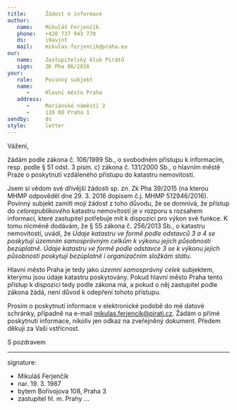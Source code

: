```yaml
---
title:      Žádost o informace
author:
   name:    Mikuláš Ferjenčík
   phone:   +420 737 943 770
   ds:      i9avjnt
   mail:    mikulas.ferjencik@praha.eu
our:
   name:    Zastupitelský klub Pirátů
   sign:    ZK Pha 86/2016
your:
   role:    Povinný subjekt
   name:    
      -     Hlavní město Praha
   address:
      -     Mariánské náměstí 2
      -     110 00 Praha 1
sendby:     ds
style:      letter
---
```


Vážení,

žádám podle zákona č. 106/1999 Sb., o svobodném přístupu k informacím, resp. podle § 51 odst. 3 písm. c) zákona č. 131/2000 Sb., o hlavním městě Praze o poskytnutí vzdáleného přístupu do katastru nemovitostí. 

Jsem si vědom své dřívější žádosti sp. zn. Zk Pha 39/2015 (na kterou MHMP odpověděl dne 29. 3. 2016 dopisem č.j. MHMP 512946/2016). Povinný subjekt zamítl moji žádost z toho důvodu, že se domnívá, že přístup do *celorepublikového* katastru nemovitostí je v rozporu s rozsahem informací, které zastupitel potřebuje mít k dispozici pro výkon své funkce. K tomu nicméně dodávám, že § 55 zákona č. 256/2013 Sb., o katastru nemovitostí, uvádí, že *Údaje katastru ve formě podle odstavců 3 a 4 se poskytují územním samosprávným celkům k výkonu jejich působnosti bezúplatně. Údaje katastru ve formě podle odstavce 3 se k výkonu jejich působnosti poskytují bezúplatně i organizačním složkám státu.*

Hlavní město Praha je tedy jako *územní samosprávný celek* subjektem, kterýmu jsou údaje katastru poskytovány. Pokud hlavní město Praha tento přístup k dispozici tedy podle zákona má, a pokud o něj zastupitel podle zákona žádá, není důvod k odepření tohoto přístupu.

Prosím o poskytnutí informace v elektronické podobě do mé datové schránky, případně na e-mail mikulas.ferjencik@pirati.cz. Žádám o přímé poskytnutí informace, nikoliv jen odkaz na zveřejněný dokument. Předem děkuji za Vaši vstřícnost.

S pozdravem

---
signature:
  - Mikuláš Ferjenčík
  - nar. 19. 3. 1987
  - bytem Bořivojova 108, Praha 3
  - zastupitel hl. m. Prahy
...
